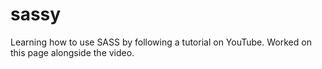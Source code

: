 # sassy
Learning how to use SASS by following a tutorial on YouTube. Worked on this page alongside the video.
